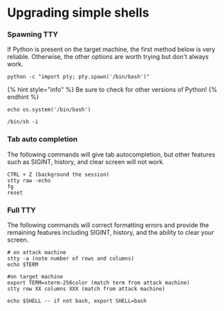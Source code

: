 # Upgrading simple shells

### Spawning TTY

If Python is present on the target machine, the first method below is very reliable. Otherwise, the other options are worth trying but don't always work.

```
python -c "import pty; pty.spawn('/bin/bash')"
```

{% hint style="info" %}
Be sure to check for other versions of Python!
{% endhint %}

```
echo os.system('/bin/bash')
```

```
/bin/sh -i
```

### Tab auto completion

The following commands will give tab autocompletion, but other features such as SIGINT, history, and clear screen will not work.

```
CTRL + Z (background the session)
stty raw -echo 
fg
reset
```

### Full TTY

The following commands will correct formatting errors and provide the remaining features including SIGINT, history, and the ability to clear your screen.

```
# on attack machine
stty -a (note number of rows and columns)
echo $TERM

#on target machine
export TERM=xterm-256color (match term from attack machine)
stty row XX columns XXX (match from attack machine)

echo $SHELL -- if not bash, export SHELL=bash
```
